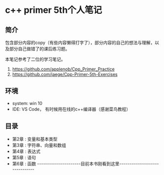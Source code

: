 # c++ primer 5th个人笔记

## 简介

包含部分内容的copy（有些内容懒得打字了），部分内容的自己的想法与理解，以及部分自己做错了的课后练习题。

本笔记参考了二位的学习笔记。

1. https://github.com/applenob/Cpp_Primer_Practice
2. https://github.com/jaege/Cpp-Primer-5th-Exercises

## 环境

- system: win 10
- IDE: VS Code， 有时候用在线的c++编译器（感谢菜鸟教程）

## 目录

- 第2章 : 变量和基本类型 
- 第3章 : 字符串、向量和数组
- 第4章 : 表达式 
- 第5章 : 语句 
- 第6章 : 函数
----------------------目前本书刚看到这里-------------------------------